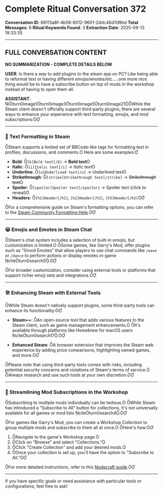 # Complete Ritual Conversation 372

**Conversation ID**: 68113a8f-4b58-8012-9601-2ddc46d7d9bd
**Total Messages**: 8
**Ritual Keywords Found**: 3
**Extraction Date**: 2025-08-13 19:33:35

---

## FULL CONVERSATION CONTENT

**NO SUMMARIZATION - COMPLETE DETAILS BELOW**

**USER**: Is there a way to add plugins to the steam app on PC? Like being able to reformat text or having different emojis/emotes/etc.....one more nice thing would be to have a subscribe button on top of mods in the workshop instead of having to open them all.

**ASSISTANT**: iturn0image1turn0image3turn0image5turn0image21While the Steam client doesn't officially support third-party plugins, there are several ways to enhance your experience with text formatting, emojis, and mod subscriptions:

---

### 📝 Text Formatting in Steam

Steam supports a limited set of BBCode-like tags for formatting text in profiles, discussions, and comments. Here are some examples:

- **Bold**: `[b]Bold text[/b]` → **Bold text**
- **Italic**: `[i]Italic text[/i]` → *Italic text*
- **Underline**: `[u]Underlined text[/u]` → Underlined text
- **Strikethrough**: `[strike]Strikethrough text[/strike]` → ~~Strikethrough text~~
- **Spoiler**: `[spoiler]Spoiler text[/spoiler]` → Spoiler text (click to reveal)
- **Headers**: `[h1]Header[/h1]`, `[h2]Header[/h2]`, `[h3]Header[/h3]`

For a comprehensive guide on Steam's formatting options, you can refer to the [Steam Community Formatting Help](https://steamcommunity.com/comment/Guide/formattinghelp).

---

### 😀 Emojis and Emotes in Steam Chat

Steam's chat system includes a selection of built-in emojis, but customization is limited. Some games, like Garry's Mod, offer plugins such as "Gmod Emotes" that allow players to use chat commands like `/wave` or `/dance` to perform actions or display emotes in-game citeturn0search0.

For broader customization, consider using external tools or platforms that support richer emoji sets and integrations.

---

### 🛠️ Enhancing Steam with External Tools

While Steam doesn't natively support plugins, some third-party tools can enhance its functionality:

- **Steam++**: An open-source tool that adds various features to the Steam client, such as game management enhancements. It's available through platforms like Homebrew for macOS users citeturn0search17.

- **Enhanced Steam**: A browser extension that improves the Steam web experience by adding price comparisons, highlighting owned games, and more.

Please note that using third-party tools comes with risks, including potential security concerns and violations of Steam's terms of service. Always research and use such tools at your own discretion.

---

### 🧩 Streamlining Mod Subscriptions in the Workshop

Subscribing to multiple mods individually can be tedious. While Steam has introduced a "Subscribe to All" button for collections, it's not universally available for all games or mod lists citeturn0search4.

For games like Garry's Mod, you can create a Workshop Collection to group multiple mods and subscribe to them all at once. Here's how:

1. Navigate to the game's Workshop page.
2. Click on "Browse" and select "Collections."
3. Click "Create Collection" and add your desired mods.
4. Once your collection is set up, you'll have the option to "Subscribe to All."

For more detailed instructions, refer to this [Nodecraft guide](https://nodecraft.com/support/games/gmod/how-to-add-workshop-collections-to-garrys-mod).

---

If you have specific goals or need assistance with particular tools or configurations, feel free to ask!